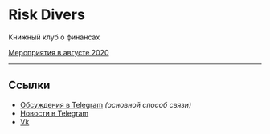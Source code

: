 # Risk Divers

Книжный клуб о финансах

[Мероприятия в августе 2020](events/2020/august)

____

## Ссылки

- [Обсуждения в Telegram](https://t.me/risk_divers) *(основной способ связи)*
- [Новости в Telegram](https://t.me/risk_divers_official)
- [Vk](https://vk.com/risk_divers)
